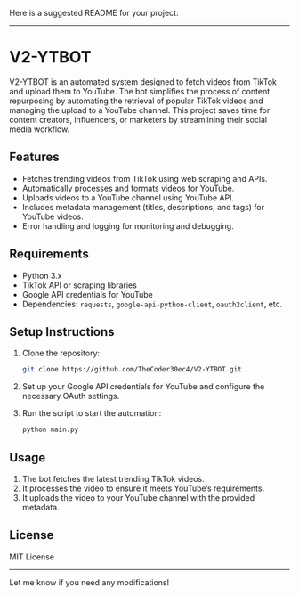 Here is a suggested README for your project:

---

# V2-YTBOT

V2-YTBOT is an automated system designed to fetch videos from TikTok and upload them to YouTube. The bot simplifies the process of content repurposing by automating the retrieval of popular TikTok videos and managing the upload to a YouTube channel. This project saves time for content creators, influencers, or marketers by streamlining their social media workflow.

## Features
- Fetches trending videos from TikTok using web scraping and APIs.
- Automatically processes and formats videos for YouTube.
- Uploads videos to a YouTube channel using YouTube API.
- Includes metadata management (titles, descriptions, and tags) for YouTube videos.
- Error handling and logging for monitoring and debugging.

## Requirements
- Python 3.x
- TikTok API or scraping libraries
- Google API credentials for YouTube
- Dependencies: `requests`, `google-api-python-client`, `oauth2client`, etc.

## Setup Instructions
1. Clone the repository:
   ```bash
   git clone https://github.com/TheCoder30ec4/V2-YTBOT.git
   ```

3. Set up your Google API credentials for YouTube and configure the necessary OAuth settings.

4. Run the script to start the automation:
   ```bash
   python main.py
   ```

## Usage
1. The bot fetches the latest trending TikTok videos.
2. It processes the video to ensure it meets YouTube’s requirements.
3. It uploads the video to your YouTube channel with the provided metadata.

## License
MIT License

---

Let me know if you need any modifications!
